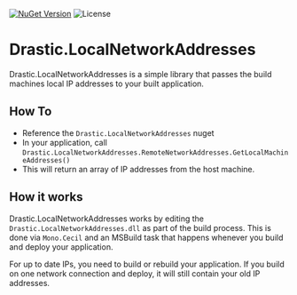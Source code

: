 [![NuGet Version](https://img.shields.io/nuget/v/Drastic.LocalNetworkAddresses.svg)](https://www.nuget.org/packages/Drastic.LocalNetworkAddresses/) ![License](https://img.shields.io/badge/License-MIT-blue.svg)

# Drastic.LocalNetworkAddresses

Drastic.LocalNetworkAddresses is a simple library that passes the build machines local IP addresses to your built application.

## How To

- Reference the `Drastic.LocalNetworkAddresses` nuget
- In your application, call `Drastic.LocalNetworkAddresses.RemoteNetworkAddresses.GetLocalMachineAddresses()`
- This will return an array of IP addresses from the host machine.

## How it works

Drastic.LocalNetworkAddresses works by editing the `Drastic.LocalNetworkAddresses.dll` as part of the build process. This is done via `Mono.Cecil` and an MSBuild task that happens whenever you build and deploy your application.

For up to date IPs, you need to build or rebuild your application. If you build on one network connection and deploy, it will still contain your old IP addresses.
